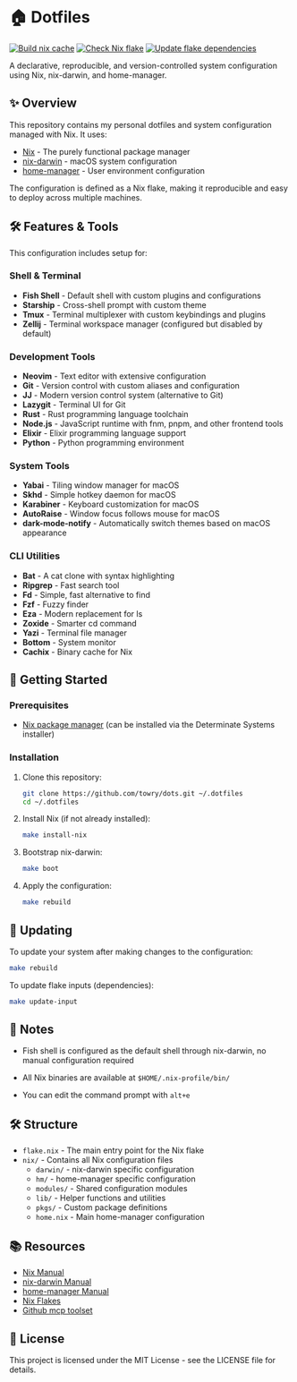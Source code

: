 # 🏠 Dotfiles

[![Build nix cache](https://github.com/towry/dots/actions/workflows/build-nix-cache.yml/badge.svg)](https://github.com/towry/dots/actions/workflows/build-nix-cache.yml)
[![Check Nix flake](https://github.com/towry/dots/actions/workflows/check-flake.yml/badge.svg)](https://github.com/towry/dots/actions/workflows/check-flake.yml)
[![Update flake dependencies](https://github.com/towry/dots/actions/workflows/update-flake.yml/badge.svg)](https://github.com/towry/dots/actions/workflows/update-flake.yml)

A declarative, reproducible, and version-controlled system configuration using Nix, nix-darwin, and home-manager.

## ✨ Overview

This repository contains my personal dotfiles and system configuration managed with Nix. It uses:

- [Nix](https://nixos.org/) - The purely functional package manager
- [nix-darwin](https://github.com/LnL7/nix-darwin) - macOS system configuration
- [home-manager](https://github.com/nix-community/home-manager) - User environment configuration

The configuration is defined as a Nix flake, making it reproducible and easy to deploy across multiple machines.

## 🛠️ Features & Tools

This configuration includes setup for:

### Shell & Terminal

- **Fish Shell** - Default shell with custom plugins and configurations
- **Starship** - Cross-shell prompt with custom theme
- **Tmux** - Terminal multiplexer with custom keybindings and plugins
- **Zellij** - Terminal workspace manager (configured but disabled by default)

### Development Tools

- **Neovim** - Text editor with extensive configuration
- **Git** - Version control with custom aliases and configuration
- **JJ** - Modern version control system (alternative to Git)
- **Lazygit** - Terminal UI for Git
- **Rust** - Rust programming language toolchain
- **Node.js** - JavaScript runtime with fnm, pnpm, and other frontend tools
- **Elixir** - Elixir programming language support
- **Python** - Python programming environment

### System Tools

- **Yabai** - Tiling window manager for macOS
- **Skhd** - Simple hotkey daemon for macOS
- **Karabiner** - Keyboard customization for macOS
- **AutoRaise** - Window focus follows mouse for macOS
- **dark-mode-notify** - Automatically switch themes based on macOS appearance

### CLI Utilities

- **Bat** - A cat clone with syntax highlighting
- **Ripgrep** - Fast search tool
- **Fd** - Simple, fast alternative to find
- **Fzf** - Fuzzy finder
- **Eza** - Modern replacement for ls
- **Zoxide** - Smarter cd command
- **Yazi** - Terminal file manager
- **Bottom** - System monitor
- **Cachix** - Binary cache for Nix

## 🚀 Getting Started

### Prerequisites

- [Nix package manager](https://nixos.org/download.html) (can be installed via the Determinate Systems installer)

### Installation

1. Clone this repository:

   ```bash
   git clone https://github.com/towry/dots.git ~/.dotfiles
   cd ~/.dotfiles
   ```

2. Install Nix (if not already installed):

   ```bash
   make install-nix
   ```

3. Bootstrap nix-darwin:

   ```bash
   make boot
   ```

4. Apply the configuration:
   ```bash
   make rebuild
   ```

## 🔄 Updating

To update your system after making changes to the configuration:

```bash
make rebuild
```

To update flake inputs (dependencies):

```bash
make update-input
```

## 📝 Notes

- Fish shell is configured as the default shell through nix-darwin, no manual configuration required

- All Nix binaries are available at `$HOME/.nix-profile/bin/`

- You can edit the command prompt with `alt+e`

## 🛠️ Structure

- `flake.nix` - The main entry point for the Nix flake
- `nix/` - Contains all Nix configuration files
  - `darwin/` - nix-darwin specific configuration
  - `hm/` - home-manager specific configuration
  - `modules/` - Shared configuration modules
  - `lib/` - Helper functions and utilities
  - `pkgs/` - Custom package definitions
  - `home.nix` - Main home-manager configuration

## 📚 Resources

- [Nix Manual](https://nixos.org/manual/nix/stable/)
- [nix-darwin Manual](https://daiderd.com/nix-darwin/manual/index.html)
- [home-manager Manual](https://nix-community.github.io/home-manager/index.html)
- [Nix Flakes](https://nixos.wiki/wiki/Flakes)
- [Github mcp toolset](https://github.com/github/copilot-cli/releases/tag/v0.0.350)

## 📄 License

This project is licensed under the MIT License - see the LICENSE file for details.
